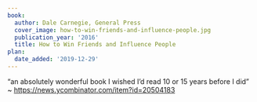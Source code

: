 ```yaml
---
book:
  author: Dale Carnegie, General Press
  cover_image: how-to-win-friends-and-influence-people.jpg
  publication_year: '2016'
  title: How to Win Friends and Influence People
plan:
  date_added: '2019-12-29'
---
```


“an absolutely wonderful book I wished I’d read 10 or 15 years before I did” ~ <https://news.ycombinator.com/item?id=20504183>
